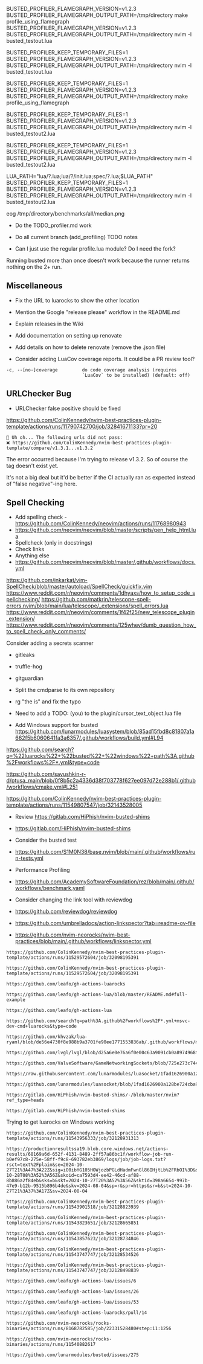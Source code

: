 BUSTED_PROFILER_FLAMEGRAPH_VERSION=v1.2.3 BUSTED_PROFILER_FLAMEGRAPH_OUTPUT_PATH=/tmp/directory make profile_using_flamegraph
BUSTED_PROFILER_FLAMEGRAPH_VERSION=v1.2.3 BUSTED_PROFILER_FLAMEGRAPH_OUTPUT_PATH=/tmp/directory nvim -l busted_testout.lua

BUSTED_PROFILER_KEEP_TEMPORARY_FILES=1 BUSTED_PROFILER_FLAMEGRAPH_VERSION=v1.2.3 BUSTED_PROFILER_FLAMEGRAPH_OUTPUT_PATH=/tmp/directory nvim -l busted_testout.lua

BUSTED_PROFILER_KEEP_TEMPORARY_FILES=1 BUSTED_PROFILER_FLAMEGRAPH_VERSION=v1.2.3 BUSTED_PROFILER_FLAMEGRAPH_OUTPUT_PATH=/tmp/directory make profile_using_flamegraph

BUSTED_PROFILER_KEEP_TEMPORARY_FILES=1 BUSTED_PROFILER_FLAMEGRAPH_VERSION=v1.2.3 BUSTED_PROFILER_FLAMEGRAPH_OUTPUT_PATH=/tmp/directory nvim -l busted_testout2.lua

BUSTED_PROFILER_KEEP_TEMPORARY_FILES=1 BUSTED_PROFILER_FLAMEGRAPH_VERSION=v1.2.3 BUSTED_PROFILER_FLAMEGRAPH_OUTPUT_PATH=/tmp/directory nvim -l busted_testout2.lua

LUA_PATH="lua/?.lua;lua/?/init.lua;spec/?.lua;$LUA_PATH" BUSTED_PROFILER_KEEP_TEMPORARY_FILES=1 BUSTED_PROFILER_FLAMEGRAPH_VERSION=v1.2.3 BUSTED_PROFILER_FLAMEGRAPH_OUTPUT_PATH=/tmp/directory nvim -l busted_testout2.lua

eog /tmp/directory/benchmarks/all/median.png

- Do the TODO_profiler.md work
- Do all current branch (add_profiling) TODO notes

- Can I just use the regular profile.lua module? Do I need the fork?

Running busted more than once doesn't work because the runner returns nothing on the 2+ run.


## Miscellaneous
- Fix the URL to luarocks to show the other location
- Mention the Google "release please" workflow in the README.md
 - Explain releases in the Wiki

- Add documentation on setting up renovate
 - Add details on how to delete renovate (remove the .json file)

- Consider adding LuaCov coverage reports. It could be a PR review tool?

```
-c, --[no-]coverage         do code coverage analysis (requires
                            `LuaCov` to be installed) (default: off)
```


## URLChecker Bug
- URLChecker false positive should be fixed

https://github.com/ColinKennedy/nvim-best-practices-plugin-template/actions/runs/11790742700/job/32841671133?pr=20
```
🤔 Uh oh... The following urls did not pass:
❌️ https://github.com/ColinKennedy/nvim-best-practices-plugin-template/compare/v1.3.1...v1.3.2
```

The error occurred because I'm trying to release v1.3.2. So of course the tag
doesn't exist yet.

It's not a big deal but it'd be better if the CI actually ran as expected
instead of "false negative"-ing here.


## Spell Checking
- Add spelling check - https://github.com/ColinKennedy/neovim/actions/runs/11768980943
 - https://github.com/neovim/neovim/blob/master/scripts/gen_help_html.lua
  - Spellcheck (only in docstrings)
  - Check links
  - Anything else
 - https://github.com/neovim/neovim/blob/master/.github/workflows/docs.yml

https://github.com/inkarkat/vim-SpellCheck/blob/master/autoload/SpellCheck/quickfix.vim
https://www.reddit.com/r/neovim/comments/1dhyaxs/how_to_setup_code_spellchecking/
https://github.com/matkrin/telescope-spell-errors.nvim/blob/main/lua/telescope/_extensions/spell_errors.lua
https://www.reddit.com/r/neovim/comments/1f42f25/new_telescope_plugin_extension/
https://www.reddit.com/r/neovim/comments/125whev/dumb_question_how_to_spell_check_only_comments/





Consider adding a secrets scanner
- gitleaks
- truffle-hog
- gitguardian


- Split the cmdparse to its own repository
- rg "the is" and fix the typo
- Need to add a TODO: (you) to the plugin/cursor_text_object.lua file


- Add Windows support for busted
https://github.com/lunarmodules/luasystem/blob/85ad15fbd8c81807a1a662f5b6060641fa3a6357/.github/workflows/build.yml#L94

https://github.com/search?q=%22luarocks%22+%22busted%22+%22windows%22+path%3A.github%2Fworkflows%2F*.yml&type=code


https://github.com/savushkin-r-d/ptusa_main/blob/0f8b5c2a4336d38f703778f627ee097d72e288b1/.github/workflows/cmake.yml#L251

https://github.com/ColinKennedy/nvim-best-practices-plugin-template/actions/runs/11549807547/job/32143528005

- Review https://gitlab.com/HiPhish/nvim-busted-shims
- https://gitlab.com/HiPhish/nvim-busted-shims

- Consider the busted test
 - https://github.com/S1M0N38/base.nvim/blob/main/.github/workflows/run-tests.yml

- Performance Profiling
 - https://github.com/AcademySoftwareFoundation/rez/blob/main/.github/workflows/benchmark.yaml

- Consider changing the link tool with reviewdog
- https://github.com/reviewdog/reviewdog
 - https://github.com/umbrelladocs/action-linkspector?tab=readme-ov-file
 - https://github.com/nvim-neorocks/nvim-best-practices/blob/main/.github/workflows/linkspector.yml



```
https://github.com/ColinKennedy/nvim-best-practices-plugin-template/actions/runs/11529572604/job/32098195391

https://github.com/ColinKennedy/nvim-best-practices-plugin-template/actions/runs/11529572604/job/32098195391

https://github.com/leafo/gh-actions-luarocks

https://github.com/leafo/gh-actions-lua/blob/master/README.md#full-example

https://github.com/leafo/gh-actions-lua

https://github.com/search?q=path%3A.github%2Fworkflows%2F*.yml+msvc-dev-cmd+luarocks&type=code

https://github.com/khvzak/lua-ryaml/blob/de56e4730f8e988b9a3701fe90ee1771553836ab/.github/workflows/main.yml#L76

https://github.com/lvgl/lvgl/blob/d25a6e0e76a6f0e00c63a9091cb0a8974968fd37/.github/workflows/ccpp.yml#L51

https://github.com/ValveSoftware/GameNetworkingSockets/blob/725e273c7442bac7a8bc903c0b210b1c15c34d92/.github/workflows/build.yml#L54

https://raw.githubusercontent.com/lunarmodules/luasocket/1fad1626900a128be724cba9e9c19a6b2fe2bf6b/.github/workflows/build.yml

https://github.com/lunarmodules/luasocket/blob/1fad1626900a128be724cba9e9c19a6b2fe2bf6b/.github/workflows/build.yml#L23

https://gitlab.com/HiPhish/nvim-busted-shims/-/blob/master/nvim?ref_type=heads

https://gitlab.com/HiPhish/nvim-busted-shims
```


Trying to get luarocks on Windows working


```
https://github.com/ColinKennedy/nvim-best-practices-plugin-template/actions/runs/11543956333/job/32128931313

https://productionresultssa19.blob.core.windows.net/actions-results/68169a6d-652f-4131-8489-2ff57a86bc1f/workflow-job-run-b0ef97c8-275e-58ff-f9c8-693782eb3869/logs/job/job-logs.txt?rsct=text%2Fplain&se=2024-10-27T21%3A47%3A22Z&sig=iO0ibYG105HOWjozbPGLdHadmFwnGl86IHjtLb%2FRbOI%3D&ske=2024-10-28T08%3A52%3A56Z&skoid=ca7593d4-ee42-46cd-af88-8b886a2f84eb&sks=b&skt=2024-10-27T20%3A52%3A56Z&sktid=398a6654-997b-47e9-b12b-9515b896b4de&skv=2024-08-04&sp=r&spr=https&sr=b&st=2024-10-27T21%3A37%3A17Z&sv=2024-08-04

https://github.com/ColinKennedy/nvim-best-practices-plugin-template/actions/runs/11543901518/job/32128823939

https://github.com/ColinKennedy/nvim-best-practices-plugin-template/actions/runs/11543823651/job/32128665851

https://github.com/ColinKennedy/nvim-best-practices-plugin-template/actions/runs/11543857623/job/32128734846

https://github.com/ColinKennedy/nvim-best-practices-plugin-template/actions/runs/11543747747/job/32128534526

https://github.com/ColinKennedy/nvim-best-practices-plugin-template/actions/runs/11543747747/job/32128498839

https://github.com/leafo/gh-actions-lua/issues/6

https://github.com/leafo/gh-actions-lua/issues/26

https://github.com/leafo/gh-actions-lua/issues/53

https://github.com/leafo/gh-actions-luarocks/pull/14

https://github.com/nvim-neorocks/rocks-binaries/actions/runs/8168782585/job/22331528480#step:11:1256

https://github.com/nvim-neorocks/rocks-binaries/actions/runs/11540882617

https://github.com/lunarmodules/busted/issues/275
```
